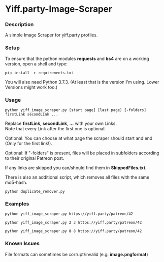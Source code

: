 # Yiff.party-Image-Scraper
### Description

A simple Image Scraper for yiff.party profiles.

### Setup

To ensure that the python modules <b>requests</b> and <b>bs4</b> are on a working version, open a shell and type:<br>
```
pip install -r requirements.txt
```
You will also need Python 3.7.3. (At least that is the version I'm using. Lower Versions might work too.)

### Usage
```
python yiff_image_scraper.py [start page] [last page] [-folders] firstLink secondLink ...
```
Replace <b>firstLink</b>, <b>secondLink</b>, <b>...</b> with your own Links.<br>
Note that every Link after the first one is optional.

Optional: You can choose at what page the scraper should start and end (Only for the first link!).

Optional: If "-folders" is present, files will be placed in subfolders according to their original Patreon post.

If any links are skipped you can/should find them in <b>SkippedFiles.txt</b>.


There is also an additional script, which removes all files with the same md5-hash.
```
python duplicate_remover.py
```

### Examples
```
python yiff_image_scraper.py https://yiff.party/patreon/42

python yiff_image_scraper.py 2 3 https://yiff.party/patreon/42

python yiff_image_scraper.py 8 8 https://yiff.party/patreon/42
```
### Known Issues
File formats can sometimes be corrupt/invalid (e.g. <b>image.pngformat</b>)<br>
